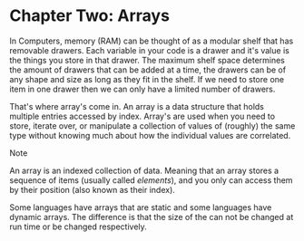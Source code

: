 # Chapter Two: Arrays

In Computers, memory (RAM) can be thought of as a modular shelf that has removable drawers. Each variable in your code is a drawer and it's value is the things you store in that drawer. The maximum shelf space determines the amount of drawers that can be added at a time, the drawers can be of any shape and size as long as they fit in the shelf. If we need to store one item in one drawer then we can only have a limited number of drawers. 

That's where array's come in. An array is a data structure that holds multiple entries accessed by index. Array's are used when you need to store, iterate over, or manipulate a collection of values of (roughly) the same type without knowing much about how the individual values are correlated. 

>[!NOTE]
> An array is an indexed collection of data. Meaning that an array stores a sequence of items (usually called _elements_), and you only can access them by their position (also known as their index).

Some languages have arrays that are static and some languages have dynamic arrays. The difference is that the size of the can not be changed at run time or be changed respectively.


